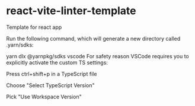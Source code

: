 # react-vite-linter-template
Template for react app

Run the following command, which will generate a new directory called .yarn/sdks:

yarn dlx @yarnpkg/sdks vscode
For safety reason VSCode requires you to explicitly activate the custom TS settings:

Press ctrl+shift+p in a TypeScript file

Choose "Select TypeScript Version"

Pick "Use Workspace Version"
